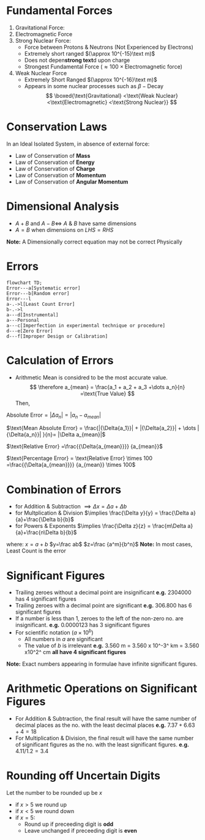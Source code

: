 # Fundamental Forces
1) Gravitational Force:
2) Electromagnetic Force
3) Strong Nuclear Force:
	- Force between Protons & Neutrons (Not Experienced by Electrons)
	- Extremely short ranged $(\approx 10^{-15}\text m)$
	- Does not depen**strong text**d upon charge
	- Strongest Fundamental Force $(\approx 100\times \text{Electromagnetic force})$
4) Weak Nuclear Force
	- Extremely Short Ranged $(\approx 10^{-16}\text m)$
	- Appears in some nuclear processes such as $\beta-\text{Decay}$
$$
\boxed{\text{Gravitational} <\text{Weak Nuclear} <\text{Electromagnetic} <\text{Strong Nuclear}}
$$
# Conservation Laws
In an Ideal Isolated System, in absence of external force:
- Law of Conservation of **Mass**
- Law of Conservation of **Energy**
- Law of Conservation of **Charge**
- Law of Conservation of **Momentum**
- Law of Conservation of **Angular Momentum**

# Dimensional Analysis
- $A +B$ and $A-B \iff$ $A$ & $B$ have same dimensions
- $A=B$ when dimensions on $LHS=RHS$

**Note:** A Dimensionally correct equation may not be correct Physically

# Errors
```mermaid
flowchart TD;
Error---a[Systematic error]
Error---b[Random error]
Error---l
a-.->l[Least Count Error]
b-.->l
a---d[Instrumental]
a---Personal
a---c[Imperfection in experimental technique or procedure]
d---e[Zero Error]
d---f[Improper Design or Calibration]
```

# Calculation of Errors
- Arithmetic Mean is considred to be the most accurate value.
$$
\therefore a_{mean} = \frac{a_1 + a_2 + a_3 +\dots a_n}{n} =\text{True Value}
$$
Then, 

$\text{Absolute Error} = |{\Delta{a_n}}| = |{{a_n} - a_{mean}}|$

$\text{Mean Absolute Error} = \frac{|{\Delta{a_1}}| + |{\Delta{a_2}}| + \dots |{\Delta{a_n}}| }{n}= |\Delta a_{mean}|$

$\text{Relative Error} =\frac{{\Delta{a_{mean}}}} {a_{mean}}$

$\text{Percentage Error} = \text{Relative Error} \times 100 =\frac{{\Delta{a_{mean}}}} {a_{mean}} \times 100$

# Combination of Errors

- for Addition & Subtraction $\implies \Delta x = \Delta a+\Delta b$ 
- for Multplication & Division $\implies \frac{\Delta y}{y} = \frac{\Delta a}{a}+\frac{\Delta b}{b}$ 
- for Powers & Exponents $\implies \frac{\Delta z}{z} = \frac{m\Delta a}{a}+\frac{n\Delta b}{b}$

where:
$x=a+b$
$y=\frac ab$
$z=\frac {a^m}{b^n}$
**Note:** In most cases, Least Count is the error

# Significant Figures
- Trailing zeroes without a decimal point are insignificant
**e.g.** 2304000 has 4 significant figures
- Trailing zeroes with a decimal point are significant
**e.g.** 306.800 has 6 significant figures
- If a number is less than 1, zeroes to the left of the non-zero no. are insignificant.
**e.g.** 0.0000123 has 3 significant figures
- For scientific notation $(a \times 10^b)$
	- All numbers in $a$ are significant
	- The value of $b$ is irrelevant
**e.g.** 3.560 m = 3.560 x 10^-3^ km = 3.560 x10^2^ cm **all have 4 significant figures**

**Note:** Exact numbers appearing in formulae have infinite significant figures.
# Arithmetic Operations on Significant Figures
- For Addition & Subtraction, the final result will have the same number of decimal places as the no. with the least decimal places
**e.g.** $7.37 + 6.63+4=18$
- For Multiplication & Division, the final result will have the same number of significant figures as  the no. with the least significant figures.
**e.g.** $4.11/1.2=3.4$
# Rounding off Uncertain Digits
Let the number to be rounded up be $x$
- if $x>5$ we round up
- if $x<5$ we round down
- if $x=5$:
	- Round up if preceeding digit is **odd**
	- Leave unchanged if preceeding digit is **even**